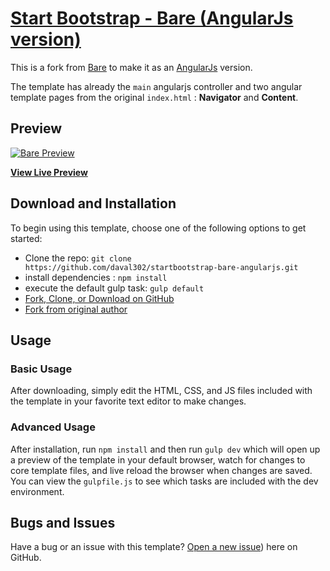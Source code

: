 # [Start Bootstrap - Bare (AngularJs version)](https://daval302.github.io/startbootstrap-bare-angularjs/)

This is a fork from [Bare](http://startbootstrap.com/template-overviews/bare/) to make it as an [AngularJs](https://angularjs.org/) version.

The template has already the `main` angularjs controller and two angular template pages from the original `index.html` : **Navigator** and **Content**.

## Preview

[![Bare Preview](https://s3-eu-west-1.amazonaws.com/barebootstrap/bare.JPG)](https://daval302.github.io/startbootstrap-bare-angularjs/)

**[View Live Preview](https://daval302.github.io/startbootstrap-bare-angularjs/)**


## Download and Installation

To begin using this template, choose one of the following options to get started:

* Clone the repo: `git clone https://github.com/daval302/startbootstrap-bare-angularjs.git`
* install dependencies : `npm install`
* execute the default gulp task: `gulp default`
* [Fork, Clone, or Download on GitHub](https://github.com/daval302/startbootstrap-bare-angularjs)
* [Fork from original author](https://github.com/BlackrockDigital/startbootstrap-bare)

## Usage

### Basic Usage

After downloading, simply edit the HTML, CSS, and JS files included with the template in your favorite text editor to make changes.

### Advanced Usage

After installation, run `npm install` and then run `gulp dev` which will open up a preview of the template in your default browser, watch for changes to core template files, and live reload the browser when changes are saved. You can view the `gulpfile.js` to see which tasks are included with the dev environment.

## Bugs and Issues

Have a bug or an issue with this template? [Open a new issue](https://github.com/daval302/startbootstrap-bare-angularjs/issues)) here on GitHub.
